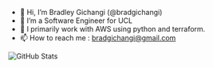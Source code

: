 - 👋 Hi, I’m Bradley Gichangi (@bradgichangi)
- 👀 I’m a Software Engineer for UCL
- 🌱 I primarily work with AWS using python and terraform.
- 📫 How to reach me : bradgichangi@gmail.com

![GitHub Stats](https://github-readme-stats.vercel.app/api?username=bradgichangi)

<!---
bradgichangi/bradgichangi is a ✨ special ✨ repository because its `README.md` (this file) appears on your GitHub profile.
You can click the Preview link to take a look at your changes.
--->
